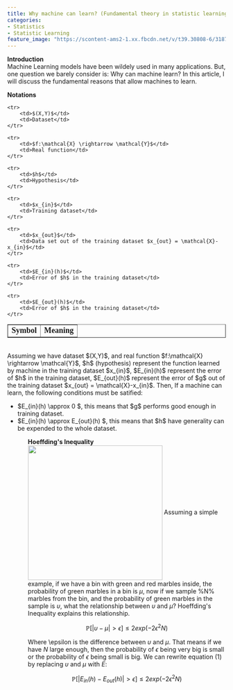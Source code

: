 ```yaml
---
title: Why machine can learn? (Fundamental theory in statistic learning)
categories:
- Statistics
- Statistic Learning
feature_image: "https://scontent-ams2-1.xx.fbcdn.net/v/t39.30808-6/318727714_1298950054279522_1327222508011670093_n.jpg?_nc_cat=108&ccb=1-7&_nc_sid=730e14&_nc_ohc=TnxHVTXAD_IAX-HmZVu&_nc_ht=scontent-ams2-1.xx&oh=00_AfBSzcy1lv2fJGWPylw7pRDyxpG_NNwrFmcdUXnopbawrg&oe=6394F523"
---
```

<head>
    <script src="https://cdn.mathjax.org/mathjax/latest/MathJax.js?config=TeX-AMS-MML_HTMLorMML" type="text/javascript"></script>
    <script type="text/x-mathjax-config">
        MathJax.Hub.Config({
            tex2jax: {
            skipTags: ['script', 'noscript', 'style', 'textarea', 'pre'],
            inlineMath: [['$','$']]
            }
        });
    </script>
</head>

**Introduction**\
Machine Learning models have been wildely used in many applications. But, one question we barely consider is: Why can machine learn? In this article, I will discuss the fundamental reasons that allow machines to learn.


**Notations**
<table border="1">
    <tr>
        <td><font face="黑体" size=4><b>Symbol</b></font></td>
        <td><font face="黑体" size=4><b>Meaning</b></font></td>
    </tr>

    <tr>
        <td>$(X,Y)$</td>
        <td>Dataset</td>
    </tr>

    <tr>
        <td>$f:\mathcal{X} \rightarrow \mathcal{Y}$</td>
        <td>Real function</td>
    </tr>

    <tr>
        <td>$h$</td>
        <td>Hypothesis</td>
    </tr>

    <tr>
        <td>$x_{in}$</td>
        <td>Training dataset</td>
    </tr>

    <tr>
        <td>$x_{out}$</td>
        <td>Data set out of the training dataset $x_{out} = \mathcal{X}-x_{in}$</td>
    </tr>

    <tr>
        <td>$E_{in}(h)$</td>
        <td>Error of $h$ in the training dataset</td>
    </tr>

    <tr>
        <td>$E_{out}(h)$</td>
        <td>Error of $h$ in the training dataset</td>
    </tr>
</table>
<br />
Assuming we have dataset $(X,Y)$, and real function $f:\mathcal{X} \rightarrow \mathcal{Y}$, $h$ (hypothesis) represent the function learned by machine in the training dataset $x_{in}$, $E_{in}(h)$ represent the 
error of $h$ in the training dataset, $E_{out}(h)$ represent the error of $g$ out of the training dataset $x_{out} = \mathcal{X}-x_{in}$. Then, If a machine can learn, the following conditions must be satified:
<ul>
<li>$E_{in}(h) \approx 0 $, this means that $g$ performs good enough in training dataset. </li>
<li>$E_{in}(h) \approx E_{out}(h) $, this means that $h$ have generality can be expended to the whole dataset. </li>
<ul>

<b>Hoeffding's Inequality</b><br />
<img src="https://work.caltech.edu/images1/onebin.png" width="310" align="center"/>
Assuming a simple example, if we have a bin with green and red marbles inside, the probability of green marbles in a bin is $\mu$, now if we sample %N% marbles from the bin, and the probability of green marbles in the 
sample is $\upsilon$, what the relationship between $\upsilon$ and $\mu$? Hoeffding's Inequality explains this relationship.

$$\mathbb{P}[|\upsilon-\mu|>\epsilon] \leq 2exp(-2\epsilon^2N)$$

Where \epsilon is the difference between $\upsilon$ and $\mu$. That means if we have $N$ large enough, then the probability of $\epsilon$ being very big is small or the probability of $\epsilon$ being small is big.
We can rewrite equation (1) by replacing $\upsilon$ and $\mu$ with $E$:

$$\mathbb{P}[|E_{in}(h)-E_{out}(h)|>\epsilon] \leq 2exp(-2\epsilon^2N)$$